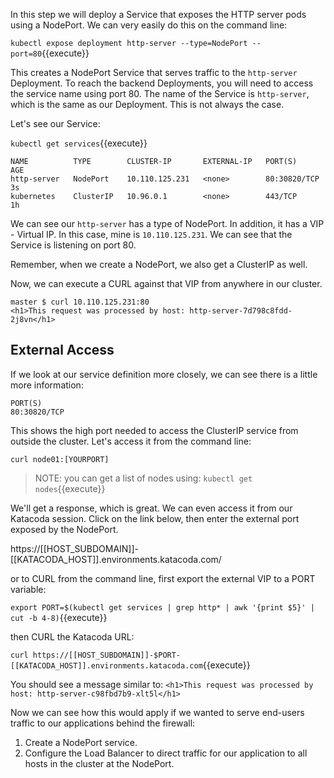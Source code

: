 In this step we will deploy a Service that exposes the HTTP server pods using a NodePort. We can very easily do this on the command line:

`kubectl expose deployment http-server --type=NodePort --port=80`{{execute}}

This creates a NodePort Service that serves traffic to the `http-server` Deployment. To reach the backend Deployments, you will need to access the service name using port 80. The name of the Service is `http-server`, which is the same as our Deployment. This is not always the case.

Let's see our Service:

`kubectl get services`{{execute}}

```
NAME          TYPE        CLUSTER-IP       EXTERNAL-IP   PORT(S)       AGE
http-server   NodePort    10.110.125.231   <none>        80:30820/TCP  3s
kubernetes    ClusterIP   10.96.0.1        <none>        443/TCP       1h
```

We can see our `http-server` has a type of NodePort. In addition, it has a VIP - Virtual IP. In this case, mine is `10.110.125.231`. We can see that the Service is listening on port 80.

Remember, when we create a NodePort, we also get a ClusterIP as well.

Now, we can execute a CURL against that VIP from anywhere in our cluster.

```
master $ curl 10.110.125.231:80
<h1>This request was processed by host: http-server-7d798c8fdd-2j8vn</h1>
```

## External Access

If we look at our service definition more closely, we can see there is a little more information:

```
PORT(S)
80:30820/TCP
```

This shows the high port needed to access the ClusterIP service from outside the cluster. Let's access it from the command line:

`curl node01:[YOURPORT]`

> NOTE: you can get a list of nodes using: `kubectl get nodes`{{execute}}

We'll get a response, which is great. We can even access it from our Katacoda session.
Click on the link below, then enter the external port exposed by the NodePort.

https://[[HOST_SUBDOMAIN]]-[[KATACODA_HOST]].environments.katacoda.com/

or to CURL from the command line, first export the external VIP to a PORT variable:

`export PORT=$(kubectl get services | grep http* | awk '{print $5}' | cut -b 4-8)`{{execute}}

then CURL the Katacoda URL:

`curl https://[[HOST_SUBDOMAIN]]-$PORT-[[KATACODA_HOST]].environments.katacoda.com`{{execute}}

You should see a message similar to: `<h1>This request was processed by host: http-server-c98fbd7b9-xlt5l</h1>`

Now we can see how this would apply if we wanted to serve end-users traffic to our applications behind the firewall:

1. Create a NodePort service.
1. Configure the Load Balancer to direct traffic for our application to all hosts in the cluster at the NodePort.
